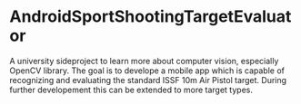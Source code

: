 # AndroidSportShootingTargetEvaluator

A university sideproject to learn more about computer vision, especially OpenCV library. The goal is to develope a mobile app which is capable of recognizing and evaluating the standard ISSF 10m Air Pistol target. During further developement this can be extended to more target types.
